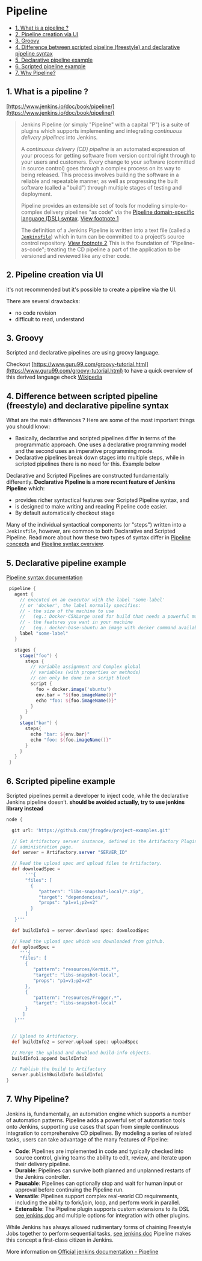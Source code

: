 # Pipeline

- [1. What is a pipeline ?](#1-what-is-a-pipeline-)
- [2. Pipeline creation via UI](#2-pipeline-creation-via-ui)
- [3. Groovy](#3-groovy)
- [4. Difference between scripted pipeline (freestyle) and declarative pipeline syntax](#4-difference-between-scripted-pipeline-freestyle-and-declarative-pipeline-syntax)
- [5. Declarative pipeline example](#5-declarative-pipeline-example)
- [6. Scripted pipeline example](#6-scripted-pipeline-example)
- [7. Why Pipeline?](#7-why-pipeline)

## 1. What is a pipeline ?

[https://www.jenkins.io/doc/book/pipeline/](https://www.jenkins.io/doc/book/pipeline/)

> Jenkins Pipeline (or simply "Pipeline" with a capital "P") is a suite of
> plugins which supports implementing and integrating _continuous delivery
> pipelines_ into Jenkins.
>
> A _continuous delivery (CD) pipeline_ is an automated expression of your
> process for getting software from version control right through to your users
> and customers. Every change to your software (committed in source control)
> goes through a complex process on its way to being released. This process
> involves building the software in a reliable and repeatable manner, as well as
> progressing the built software (called a "build") through multiple stages of
> testing and deployment.
>
> Pipeline provides an extensible set of tools for modeling simple-to-complex
> delivery pipelines "as code" via the
> [Pipeline domain-specific language (DSL) syntax](https://www.jenkins.io/doc/book/pipeline/syntax).
> [View footnote 1](https://www.jenkins.io/doc/book/pipeline/#_footnotedef_1 "View footnote.")
>
> The definition of a Jenkins Pipeline is written into a text file (called a
> [`Jenkinsfile`](https://www.jenkins.io/doc/book/pipeline/jenkinsfile)) which
> in turn can be committed to a project’s source control repository.
> [View footnote 2](https://www.jenkins.io/doc/book/pipeline/#_footnotedef_2 "View footnote.")
> This is the foundation of "Pipeline-as-code"; treating the CD pipeline a part
> of the application to be versioned and reviewed like any other code.

## 2. Pipeline creation via UI

it's not recommended but it's possible to create a pipeline via the UI.

There are several drawbacks:

- no code revision
- difficult to read, understand

## 3. Groovy

Scripted and declarative pipelines are using groovy language.

Checkout
[https://www.guru99.com/groovy-tutorial.html](https://www.guru99.com/groovy-tutorial.html)
to have a quick overview of this derived language check
[Wikipedia](https://en.wikipedia.org/wiki/Apache_Groovy)

## 4. Difference between scripted pipeline (freestyle) and declarative pipeline syntax

What are the main differences ? Here are some of the most important things you
should know:

- Basically, declarative and scripted pipelines differ in terms of the
  programmatic approach. One uses a declarative programming model and the second
  uses an imperative programming mode.
- Declarative pipelines break down stages into multiple steps, while in scripted
  pipelines there is no need for this. Example below

Declarative and Scripted Pipelines are constructed fundamentally differently.
**Declarative Pipeline is a more recent feature of Jenkins Pipeline** which:

- provides richer syntactical features over Scripted Pipeline syntax, and
- is designed to make writing and reading Pipeline code easier.
- By default automatically checkout stage

Many of the individual syntactical components (or "steps") written into a
`Jenkinsfile`, however, are common to both Declarative and Scripted Pipeline.
Read more about how these two types of syntax differ in
[Pipeline concepts](https://www.jenkins.io/doc/book/pipeline/#pipeline-concepts)
and
[Pipeline syntax overview](https://www.jenkins.io/doc/book/pipeline/#pipeline-syntax-overview).

## 5. Declarative pipeline example

[Pipeline syntax documentation](https://www.jenkins.io/doc/book/pipeline/syntax/)

```groovy
 pipeline {
   agent {
     // executed on an executor with the label 'some-label'
     // or 'docker', the label normally specifies:
     // - the size of the machine to use
     //   (eg.: Docker-C5XLarge used for build that needs a powerful machine)
     // - the features you want in your machine
     //   (eg.: docker-base-ubuntu an image with docker command available)
     label "some-label"
   }

   stages {
     stage("foo") {
       steps {
         // variable assignment and Complex global
         // variables (with properties or methods)
         // can only be done in a script block
         script {
           foo = docker.image('ubuntu')
           env.bar = "${foo.imageName()}"
           echo "foo: ${foo.imageName()}"
         }
       }
     }
     stage("bar") {
       steps{
         echo "bar: ${env.bar}"
         echo "foo: ${foo.imageName()}"
       }
     }
   }
 }
```

## 6. Scripted pipeline example

Scripted pipelines permit a developer to inject code, while the declarative
Jenkins pipeline doesn’t. **should be avoided actually, try to use jenkins
library instead**

```groovy
node {

  git url: 'https://github.com/jfrogdev/project-examples.git'

  // Get Artifactory server instance, defined in the Artifactory Plugin
  // administration page.
  def server = Artifactory.server "SERVER_ID"

  // Read the upload spec and upload files to Artifactory.
  def downloadSpec =
       '''{
       "files": [
         {
            "pattern": "libs-snapshot-local/*.zip",
            "target": "dependencies/",
            "props": "p1=v1;p2=v2"
         }
       ]
   }'''

  def buildInfo1 = server.download spec: downloadSpec

  // Read the upload spec which was downloaded from github.
  def uploadSpec =
     '''{
     "files": [
       {
          "pattern": "resources/Kermit.*",
          "target": "libs-snapshot-local",
          "props": "p1=v1;p2=v2"
       },
       {
          "pattern": "resources/Frogger.*",
          "target": "libs-snapshot-local"
       }
      ]
   }'''


  // Upload to Artifactory.
  def buildInfo2 = server.upload spec: uploadSpec

  // Merge the upload and download build-info objects.
  buildInfo1.append buildInfo2

  // Publish the build to Artifactory
  server.publishBuildInfo buildInfo1
}
```

## 7. Why Pipeline?

Jenkins is, fundamentally, an automation engine which supports a number of
automation patterns. Pipeline adds a powerful set of automation tools onto
Jenkins, supporting use cases that span from simple continuous integration to
comprehensive CD pipelines. By modeling a series of related tasks, users can
take advantage of the many features of Pipeline:

- **Code**: Pipelines are implemented in code and typically checked into source
  control, giving teams the ability to edit, review, and iterate upon their
  delivery pipeline.
- **Durable**: Pipelines can survive both planned and unplanned restarts of the
  Jenkins controller.
- **Pausable**: Pipelines can optionally stop and wait for human input or
  approval before continuing the Pipeline run.
- **Versatile**: Pipelines support complex real-world CD requirements, including
  the ability to fork/join, loop, and perform work in parallel.
- **Extensible**: The Pipeline plugin supports custom extensions to its DSL
  [see jenkins doc](https://www.jenkins.io/doc/book/pipeline/#_footnotedef_1)
  and multiple options for integration with other plugins.

While Jenkins has always allowed rudimentary forms of chaining Freestyle Jobs
together to perform sequential tasks,
[see jenkins doc](https://www.jenkins.io/doc/book/pipeline/#_footnotedef_4)
Pipeline makes this concept a first-class citizen in Jenkins.

More information on
[Official jenkins documentation - Pipeline](https://www.jenkins.io/doc/book/pipeline/)

